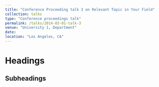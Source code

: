```yaml
---
title: "Conference Proceeding talk 3 on Relevant Topic in Your Field"
collection: talks
type: "Conference proceedings talk"
permalink: /talks/2014-03-01-talk-3
venue: "University 1, Department"
date:
location: "Los Angeles, CA"
---
```


 

Headings
======

Subheadings
------
